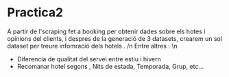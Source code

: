 # Practica2

A partir de l'scraping fet a booking per obtenir dades sobre els hotes i opinions del clients, i despres de la generació de 3 datasets, crearem un sol dataset per treure infomració dels hotels . /n
Entre altres : \n
- Diferencia de qualitat del servei entre estiu i hivern
- Recomanar hotel segons , Nits de estada, Temporada, Grup, etc...
 
